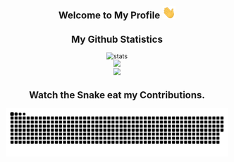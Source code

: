 <h2 align="center">Welcome to My Profile <img src="https://raw.githubusercontent.com/boidushya/Boidushya/main/wave.gif" width="30px"></h2>
<h2 align="center">My Github Statistics</h2>
<div align="center">
<img alt ="stats" src="https://github-readme-stats.vercel.app/api?username=meesam4687&show_icons=true&locale=en&theme=tokyonight">
  <br>
  <img src="https://github-readme-streak-stats.herokuapp.com/?user=meesam4687&theme=tokyonight">
  <br>
  <img src='https://github-readme-stats.vercel.app/api/top-langs?username=meesam4687&hide=css&layout=compact&theme=tokyonight'>
</div>
<h2 align="center"> Watch the Snake eat my Contributions.</h2>
<div align="center">
<img alt="snake eating my contribution" src="https://github.com/meesam4687/meesam4687/blob/output/github-contribution-grid-snake.svg">
</div>
